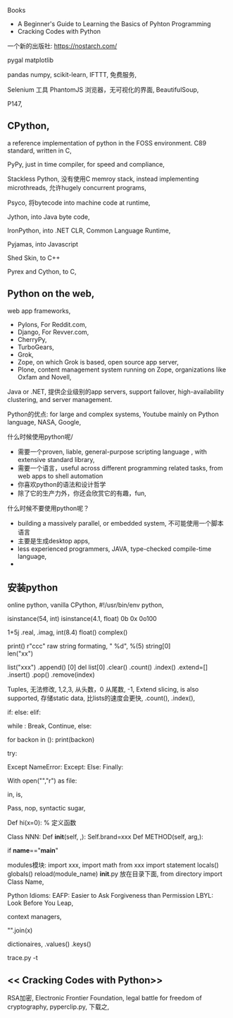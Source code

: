 Books
* A Beginner's Guide to Learning the Basics of Pyhton Programming
* Cracking Codes with Python

一个新的出版社: https://nostarch.com/


pygal
matplotlib

pandas
numpy,
scikit-learn,
IFTTT, 免费服务,

Selenium
    工具
PhantomJS
    浏览器，无可视化的界面,
BeautifulSoup,

P147,

## CPython, 
a reference implementation of python in the FOSS environment.
C89 standard, written in C,

PyPy, just in time compiler, for speed and compliance, 

Stackless Python, 没有使用C memroy stack, instead implementing microthreads,
    允许hugely concurrent programs,

Psyco, 将bytecode into machine code at runtime,

Jython, into Java byte code,

IronPython,  into .NET CLR, Common Language Runtime,

Pyjamas, into Javascript

Shed Skin, to C++

Pyrex and Cython,  to C,

## Python on the web,
web app frameworks,
- Pylons, For Reddit.com, 
- Django, For Revver.com, 
- CherryPy,
- TurboGears,
- Grok,
- Zope, on which Grok is based, open source app server,
- Plone, content management system running on Zope, organizations like Oxfam and Novell,

Java or .NET, 提供企业级别的app servers, support failover, high-availability clustering, and server management.

Python的优点:
for large and complex systems,
Youtube mainly on Python language, 
NASA, 
Google, 

什么时候使用python呢/
* 需要一个proven, liable, general-purpose scripting language , with extensive standard library,
* 需要一个语言，useful across different programming related tasks, from web apps to shell automation
* 你喜欢python的语法和设计哲学
* 除了它的生产力外，你还会欣赏它的有趣，fun,

什么时候不要使用python呢？
* building a massively parallel, or embedded system, 不可能使用一个脚本语言
* 主要是生成desktop apps, 
* less experienced programmers, JAVA, type-checked compile-time language,
* 

## 安装python
online python,
vanilla CPython, 
#!/usr/bin/env python,

isinstance(54, int)
isinstance(4.1, float)
0b
0x
0o100

1+5j
.real, .imag,
int(8.4)
float()
complex()

print()
r"ccc" raw string
formating,
    "  %d", %(5)
string[0]    
len("xx")

list("xxx")
    .append()
    [0]
del list[0]
    .clear()
    .count()
    .index()
    .extend=[]
    .insert()
    .pop()
    .remove(index)

Tuples,
无法修改, 1,2,3,
从头数，0
从尾数, -1, 
Extend slicing, is also supported, 存储static data, 比lists的速度会更快, 
    .count(),
    .index(),

if:
else:
elif:

while :
    Break, Continue, 
else:

for backon in ():
    print(backon)

try:

Except NameError:
Except:
Else:
Finally:

With open("","r") as file:

in,
is,

Pass, nop, syntactic sugar,

Def hi(x=0): % 定义函数

Class NNN:
    Def __init__(self, ,):
        Self.brand=xxx
    Def METHOD(self, arg,):

if __name__=="__main__"

modules模块:
    import xxx, import math
    from xxx import statement
locals()
globals()
reload(module_name)
__init__.py 放在目录下面, from directory import Class Name,

Python Idioms:
EAFP: Easier to Ask Forgiveness than Permission
LBYL: Look Before You Leap, 

context managers,

"".join(x)

dictionaires, .values()
    .keys()

trace.py -t 

## << Cracking Codes with Python>>
RSA加密, 
Electronic Frontier Foundation,
legal battle for freedom of cryptography,
pyperclip.py, 下载之,




